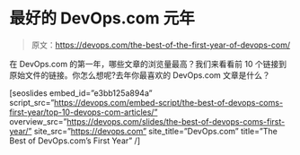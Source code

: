 # 最好的 DevOps.com 元年

> 原文：<https://devops.com/the-best-of-the-first-year-of-devops-com/>

在 DevOps.com 的第一年，哪些文章的浏览量最高？我们来看看前 10 个链接到原始文件的链接。你怎么想呢?去年你最喜欢的 DevOps.com 文章是什么？

[seoslides embed_id=”e3bb125a894a” script_src=”https://devops.com/embed-script/the-best-of-devops-coms-first-year/top-10-devops-com-articles/” overview_src=”https://devops.com/slides/the-best-of-devops-coms-first-year/” site_src=”https://devops.com” site_title=”DevOps.com” title=”The Best of DevOps.com’s First Year” /]
